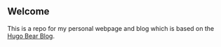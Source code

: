 ## Welcome
This is a repo for my personal webpage and blog which is based on the [Hugo Bear Blog](https://themes.gohugo.io/themes/hugo-bearblog/).